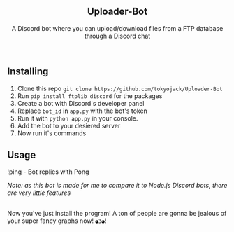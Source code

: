 <h2  align="center">Uploader-Bot</h2>
<p  align="center">A Discord bot where you can upload/download files from a FTP database through a Discord chat</p>

<br/>

## Installing

1. Clone this repo ```git clone https://github.com/tokyojack/Uploader-Bot```
2. Run ```pip install ftplib discord``` for the packages
3. Create a bot with Discord's developer panel
4. Replace ```bot_id``` in ```app.py``` with the bot's token
5. Run it with ```python app.py``` in your console.
6. Add the bot to your desiered server
7. Now run it's commands


## Usage

!ping - Bot replies with Pong

*Note: as this bot is made for me to compare it to Node.js Discord bots, there are very little features*

##

Now you've just install the program! A ton of people are gonna be jealous of your super fancy graphs now!  ```◕3◕```!
